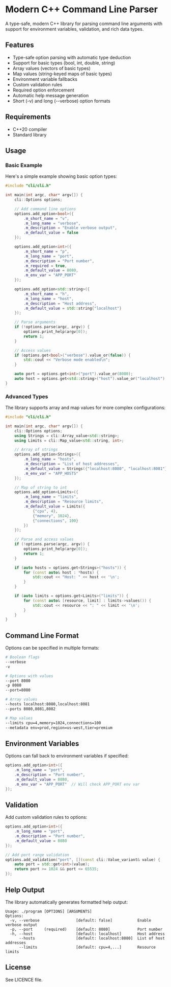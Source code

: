 # Modern C++ Command Line Parser

A type-safe, modern C++ library for parsing command line arguments with support for environment variables, validation, and rich data types.

## Features

- Type-safe option parsing with automatic type deduction
- Support for basic types (bool, int, double, string)
- Array values (vectors of basic types)
- Map values (string-keyed maps of basic types)
- Environment variable fallbacks
- Custom validation rules
- Required option enforcement
- Automatic help message generation
- Short (-v) and long (--verbose) option formats

## Requirements

- C++20 compiler
- Standard library

## Usage

### Basic Example

Here's a simple example showing basic option types:

```cpp
#include "cli/cli.h"

int main(int argc, char* argv[]) {
    cli::Options options;

    // Add command line options
    options.add_option<bool>({
        .m_short_name = "v",
        .m_long_name = "verbose",
        .m_description = "Enable verbose output",
        .m_default_value = false
    });

    options.add_option<int>({
        .m_short_name = "p",
        .m_long_name = "port",
        .m_description = "Port number",
        .m_required = true,
        .m_default_value = 8080,
        .m_env_var = "APP_PORT"
    });

    options.add_option<std::string>({
        .m_short_name = "h",
        .m_long_name = "host",
        .m_description = "Host address",
        .m_default_value = std::string{"localhost"}
    });

    // Parse arguments
    if (!options.parse(argc, argv)) {
        options.print_help(argv[0]);
        return 1;
    }

    // Access values
    if (options.get<bool>("verbose").value_or(false)) {
        std::cout << "Verbose mode enabled\n";
    }

    auto port = options.get<int>("port").value_or(8080);
    auto host = options.get<std::string>("host").value_or("localhost");
}
```

### Advanced Types

The library supports array and map values for more complex configurations:

```cpp
#include "cli/cli.h"

int main(int argc, char* argv[]) {
    cli::Options options;
    using Strings = cli::Array_value<std::string>;
    using Limits = cli::Map_value<std::string, int>;

    // Array of strings
    options.add_option<Strings>({
        .m_long_name = "hosts",
        .m_description = "List of host addresses",
        .m_default_value = Strings({"localhost:8080", "localhost:8081"}),
        .m_env_var = "APP_HOSTS"
    });

    // Map of string to int
    options.add_option<Limits>({
        .m_long_name = "limits",
        .m_description = "Resource limits",
        .m_default_value = Limits({
            {"cpu", 4}, 
            {"memory", 1024}, 
            {"connections", 100}
        })
    });

    // Parse and access values
    if (!options.parse(argc, argv)) {
        options.print_help(argv[0]);
        return 1;
    }

    if (auto hosts = options.get<Strings>("hosts")) {
        for (const auto& host : *hosts) {
            std::cout << "Host: " << host << '\n';
        }
    }

    if (auto limits = options.get<Limits>("limits")) {
        for (const auto& [resource, limit] : limits->values()) {
            std::cout << resource << ": " << limit << '\n';
        }
    }
}
```

## Command Line Format

Options can be specified in multiple formats:

```bash
# Boolean flags
--verbose
-v

# Options with values
--port 8080
-p 8080
--port=8080

# Array values
--hosts localhost:8080,localhost:8081
--ports 8080,8081,8082

# Map values
--limits cpu=4,memory=1024,connections=100
--metadata env=prod,region=us-west,tier=premium
```

## Environment Variables

Options can fall back to environment variables if specified:

```cpp
options.add_option<int>({
    .m_long_name = "port",
    .m_description = "Port number",
    .m_default_value = 8080,
    .m_env_var = "APP_PORT"  // Will check APP_PORT env var
});
```

## Validation

Add custom validation rules to options:

```cpp
options.add_option<int>({
    .m_long_name = "port",
    .m_description = "Port number",
    .m_default_value = 8080
});

// Add port range validation
options.add_validation("port", [](const cli::Value_variant& value) {
    auto port = std::get<int>(value);
    return port >= 1024 && port <= 65535;
});
```

## Help Output

The library automatically generates formatted help output:

```
Usage: ./program [OPTIONS] [ARGUMENTS]
Options:
  -v, --verbose                [default: false]           Enable verbose output
  -p, --port     (required)    [default: 8080]            Port number
  -h, --host                   [default: localhost]       Host address
      --hosts                  [default: localhost:8080]  List of host addresses
      --limits                 [default: cpu=4,...]       Resource limits
```

## License

See LICENCE file.

